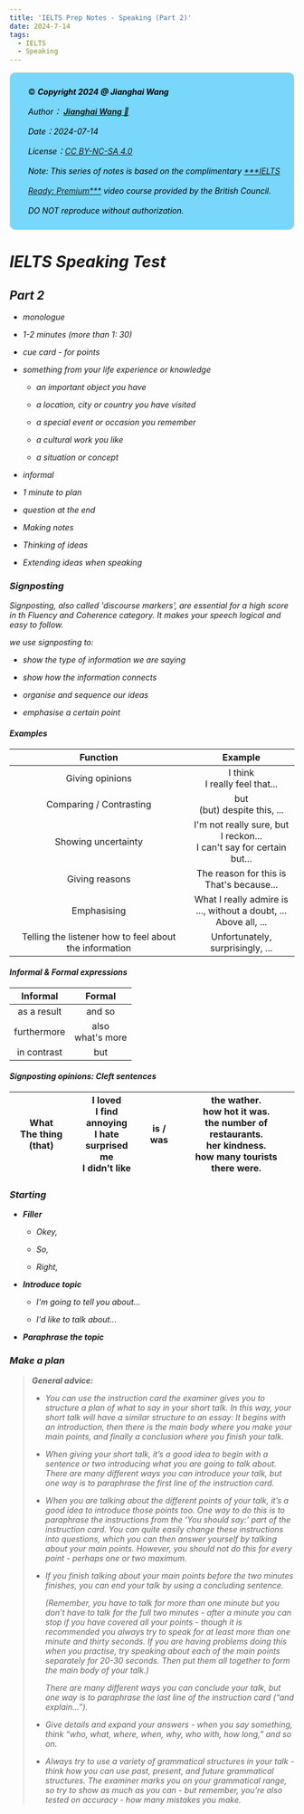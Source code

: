```yaml
---
title: 'IELTS Prep Notes - Speaking (Part 2)'
date: 2024-7-14
tags:
  - IELTS
  - Speaking
---
```


<div style="color:black; background-color:#78D7FA; border: 1px solid #FFE0C3; border-radius: 10px; margin-bottom:0rem">
    <p style="margin:1rem; padding-left: 1rem; line-height: 2.5;">
        ©️ <b><i>Copyright 2024 @ Jianghai Wang</i></b><br/>
        <i>Author：
            <b>
            <a href="mailto:wang_jianghai@buaa.edu.cn">Jianghai Wang 📨 </a>
            </b>
        </i>
        <br/>
        <i>Date：2024-07-14</i><br/>
        <i>License：<a rel="license" href="http://creativecommons.org/licenses/by-nc-sa/4.0/">CC BY-NC-SA 4.0</a></i><br/>
        <i>Note: This series of notes is based on the complimentary <a href="https://britishcouncil.gelielts.cn/">***IELTS Ready: Premium***</a> video course provided by the British Council. DO NOT reproduce without authorization.<br/>
    </p>
</div>

# IELTS Speaking Test

## Part 2

- monologue

- 1-2 minutes (more than 1: 30)

- cue card - for points

- something from your life experience or knowledge
  
  - an important object you have
  
  - a location, city or country you have visited
  
  - a special event or occasion you remember
  
  - a cultural work you like
  
  - a situation or concept

- informal

- 1 minute to plan

- question at the end

- Making notes

- Thinking of ideas

- Extending ideas when speaking

### Signposting

Signposting, also called 'discourse markers', are essential for a high score in th Fluency and Coherence category. It makes your speech logical and easy to follow.

we use signposting to:

- show the type of information we are saying

- show how the information connects

- organise and sequence our ideas

- emphasise a certain point

#### Examples

| Function                                               | Example                                                                     |
|:------------------------------------------------------:|:---------------------------------------------------------------------------:|
| Giving opinions                                        | I think<br/>I really feel that...                                           |
| Comparing / Contrasting                                | but<br/>(but) despite this, ...                                             |
| Showing uncertainty                                    | I'm not really sure, but<br/>I reckon...<br/>I can't say for certain but... |
| Giving reasons                                         | The reason for this is<br/>That's because...                                |
| Emphasising                                            | What I really admire is<br/>..., without a doubt, ...<br/>Above all, ...    |
| Telling the listener how to feel about the information | Unfortunately,<br/>surprisingly, ...                                        |

#### Informal & Formal expressions

| Informal    | Formal               |
|:-----------:|:--------------------:|
| as a result | and so               |
| furthermore | also<br/>what's more |
| in contrast | but                  |

#### Signposting opinions: Cleft sentences

| What<br/>The thing (that) | I loved <br/>I find annoying<br/>I hate<br/>surprised me<br/>I didn't like | is / was | the wather.<br/>how hot it was.<br/>the number of restaurants.<br/>her kindness.<br/>how many tourists there were. |
| ------------------------- | -------------------------------------------------------------------------- | -------- | ------------------------------------------------------------------------------------------------------------------ |

### Starting

- **Filler**
  
  - Okey,
  
  - So,
  
  - Right,

- **Introduce topic**
  
  - I'm going to tell you about...
  
  - I'd like to talk about...

- **Paraphrase the topic**

### Make a plan

> **General advice:** 
> 
> - *You can use the instruction card the examiner gives you to structure a plan of what to say in your short talk. In this way, your short talk will have a similar structure to an essay: It begins with an introduction, then there is the main body where you make your main points, and finally a conclusion where you finish your talk.*
> 
> - *When giving your short talk, it’s a good idea to begin with a sentence or two introducing what you are going to talk about. There are many different ways you can introduce your talk, but one way is to paraphrase the first line of the instruction card.*
> 
> - *When you are talking about the different points of your talk, it’s a good idea to introduce those points too. One way to do this is to paraphrase the instructions from the ‘You should say:’ part of the instruction card. You can quite easily change these instructions into questions, which you can then answer yourself by talking about your main points. However, you should not do this for every point - perhaps one or two maximum.*
> 
> - *If you finish talking about your main points before the two minutes finishes, you can end your talk by using a concluding sentence.*  
>   
>   *(Remember, you have to talk for more than one minute but you don’t have to talk for the full two minutes - after a minute you can stop if you have covered all your points - though it is recommended you always try to speak for at least more than one minute and thirty seconds. If you are having problems doing this when you practise, try speaking about each of the main points separately for 20-30 seconds. Then put them all together to form the main body of your talk.)*  
>   
>   *There are many different ways you can conclude your talk, but one way is to paraphrase the last line of the instruction card (“and explain…”).*
> 
> - *Give details and expand your answers - when you say something, think “who, what, where, when, why, who with, how long,” and so on.*
> 
> - *Always try to use a variety of grammatical structures in your talk - think how you can use past, present, and future grammatical structures. The examiner marks you on your grammatical range, so try to show as much as you can - but remember, you’re also tested on accuracy - how many mistakes you make.*